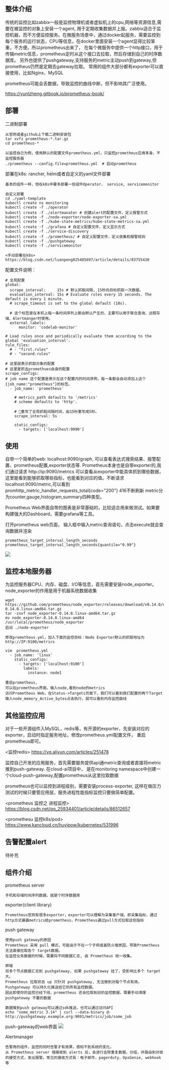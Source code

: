 ## 整体介绍

传统的监控比如zabbix一般是监控物理机或者虚拟机上的cpu,网络等资源信息,需要在被监控的对象上安装一个agent,
用于定期收集数据并上报。zabbix适合于监控机器，而不方便监控服务。在微服务场景中，通过docker起服务，需要监控到
每个服务的运行状态，CPU等信息，在docker里面安装一个agent显得比较笨重，不方便。所以prometheus出来了，
在每个微服务中提供一个http接口，用于传输metric信息，prometheus定时从这个接口去拉取，然后存储到自己的时序数据库。
另外也提供了pushgateway,支持服务的metric主动push到gateway,但prometheus仍然是定期去gateway拉取。
常用的组件大部分都有exporter可以直接使用，比如Nginx、MySQL

prometheus可能会丢数据，导致监控的曲线中断，但不影响其广泛使用。

<prometheus book> https://yunlzheng.gitbook.io/prometheus-book/

## 部署
二进制部署
    
    从官网或者github上下载二进制安装包
    tar xvfz prometheus-*.tar.gz
    cd prometheus-*
    
    以监控自己为例，使用默认的配置文件prometheus.yml，只监控prometheus应用本身，不监控服务器
    ./prometheus --config.file=prometheus.yml  # 启动prometheus

部署在k8s: rancher, helm或者自定义的yaml文件部署
    
    基本的组件一样，但在k8s中要多部署一些组件Operator， service, servicemonitor 
    
    自定义部署
    cd ./yaml-template
    kubectl create ns monitoring 
    kubectl create -f ./operator
    kubectl create -f ./alertmanater # 创建alert的配置文件，定义报警方式  
    kubectl create -f ./node-exporter/node-exporter-sa.yml 
    kubectl create -f ./kube-state-metrics/kube-state-metrics-sa.yml  
    kubectl create -f ./grafana # 自定义配置文件，定义显示方式 
    kubectl create -f ./service-discovery 
    kubectl create -f ./prometheus/ # 自定义配置文件，定义收集和报警规则 
    kubectl create -f ./pushgateway 
    kubectl create -f ./servicemonitor

    <手动部署在k8s>  https://blog.csdn.net/luanpeng825485697/article/details/83755430

配置文件说明：
    
    # 全局配置
    global:
      scrape_interval:     15s # 默认抓取间隔, 15秒向目标抓取一次数据。
      evaluation_interval: 15s # Evaluate rules every 15 seconds. The default is every 1 minute.
      # scrape_timeout is set to the global default (10s).
    
      # 这个标签是在本机上每一条时间序列上都会默认产生的，主要可以用于联合查询、远程存储、Alertmanger时使用。
      external_labels:
          monitor: 'codelab-monitor'
    
    # Load rules once and periodically evaluate them according to the global 'evaluation_interval'.
    rule_files:
      # - "first.rules"
      # - "second.rules"
    
    # 这里就表示抓取对象的配置
    # 这里是抓去promethues自身的配置
    scrape_configs:
    # job name 这个配置是表示在这个配置内的时间序例，每一条都会自动添加上这个{job_name:"prometheus"}的标签。
      - job_name: 'prometheus'
    
        # metrics_path defaults to '/metrics'
        # scheme defaults to 'http'.
    
        # 重写了全局抓取间隔时间，由15秒重写成5秒。
        scrape_interval: 5s
    
        static_configs:
          - targets: ['localhost:9090']


## 使用
自带一个简单的web: localhost:9090/graph, 可以查看表达式搜索结果、报警配置、prometheus配置,exporter状态等.
Prometheus本身也是自带exporter的,我们通过请求 http://ip:9090/metrics 可以查看从exporter中能具体抓到哪些数据，
这里能看到能够抓取哪些指标，也能看到对应的值。不断请求localhost:9090/metric,可以看到promhttp_metric_handler_requests_total{code="200"} 416不断刷新
metric分为counter,gauge,histogram,summary四种类型。

Prometheus Web界面自带的图表是非常基础的，比较适合用来做测试。如果要构建强大的Dashboard，需要grafana等工具。

打开prometheus web页面， 输入框中输入metric查询语句，点击execute就会查询数据并渲染
    
    prometheus_target_interval_length_seconds
    prometheus_target_interval_length_seconds{quantile="0.99"}
    
![](./prometheus_home.bmp)



## 监控本地服务器

为监控服务器CPU、内存、磁盘、I/O等信息，首先需要安装node_exporter。node_exporter的作用是用于机器系统数据收集

    wget https://github.com/prometheus/node_exporter/releases/download/v0.14.0/node_exporter-0.14.0.linux-amd64.tar.gz
    tar -zxvf node_exporter-0.14.0.linux-amd64.tar.gz
    mv node_exporter-0.14.0.linux-amd64 /usr/local/prometheus/node_exporter
    启动 ./node-exporter
    
    修改prometheus.yml，加入下面的监控目标：Node Exporter默认的抓取地址为http://IP:9100/metrics
    
    vim  prometheus.yml
      - job_name: 'linux'
        static_configs:
          - targets: ['localhost:9100']
            labels:
              instance: node1
              
    重启prometheus,
    可以在prometheus界面，输入node,看到node的metrics 
    访问Prometheus Web，在Status->Targets页面下，我们可以看到我们配置的两个Target
    输入node_memory_Active_bytes点击执行，就可以看到内存监控曲线

## 其他监控应用
对于一些开源组件入MySQL，redis等，有开源的exporter，先安装对应的exporter，启动时指定服务地址，修改prometheus.yml配置文件，
重启prometheus即可。

<监控redis> https://yq.aliyun.com/articles/251478

监控自己开发的应用服务，首先需要服务提供api通metric查询或者直接将metric推到push-gateway. 在cloud-ai项目中，
是在monitoring namespace中创建一个cloud-push-gateway,配置prometheus从这里拉取数据

prometheus也可以监控到进程级别，需要安装process-exporter, 这样在做压力测试的时候只要管应用层，服务进程性能指标监控只要做简单配置。

<prometheus 监控之 进程监控> https://blog.csdn.net/qq_25934401/article/details/86512657

<promethesu 监控k8s/pod> https://www.kancloud.cn/huyipow/kubernetes/531996

## 告警配置alert
待补充

## 组件介绍

prometheus server

    手机和存储时间序列数据，就是个时序数据库

exporter(client library)
    
    Prometheus官网有很多exporter，exporter可以理解为采集客户端，即采集指标，通过http方式暴露metrics给prometheus，Prometheus通过pull方式拉取这些指标
    
push gateway

    使用push gateway的原因
    Prometheus 采用 pull 模式，可能由于不在一个子网或者防火墙原因，导致Prometheus 无法直接拉取各个 target数据。
    在监控业务数据的时候，需要将不同数据汇总, 由 Prometheus 统一收集。
    
    弊端
    将多个节点数据汇总到 pushgateway, 如果 pushgateway 挂了，受影响比多个 target 大。
    Prometheus 拉取状态 up 只针对 pushgateway, 无法做到对每个节点有效。
    Pushgateway 可以持久化推送给它的所有监控数据。
    因此即使你的监控已经下线，prometheus 还会拉取到旧的监控数据，需要手动清理 pushgateway 不要的数据
    
    数据推到push gateway可以通过sdk推送，也可以通过访问API
    echo "some_metric 3.14" | curl --data-binary @- http://pushgateway.example.org:9091/metrics/job/some_job

push-gateway的web界面
![](./push-gateway.bmp)

  
Alertmanager

    告警用的组件，监控的同时告警才有效果，感知不到系统的变化。
    从 Prometheus server 端接收到 alerts 后，会进行去除重复数据，分组，并路由到对收的接受方式，发出报警。常见的接收方式有：电子邮件，pagerduty，OpsGenie, webhook 等
    
    



    

